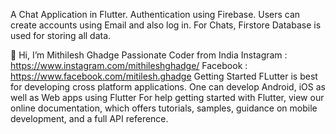 A Chat Application in Flutter.
Authentication using Firebase. Users can create accounts using Email and also log in. For Chats, Firstore Database is used for storing all data.

👋 Hi, I’m Mithilesh Ghadge
Passionate Coder from India
Instagram : https://www.instagram.com/mithileshghadge/
Facebook : https://www.facebook.com/mitilesh.ghadge
Getting Started
FLutter is best for developing cross platform applications. One can develop Android, iOS as well as Web apps using Flutter For help getting started with Flutter, view our online documentation, which offers tutorials, samples, guidance on mobile development, and a full API reference.
 
